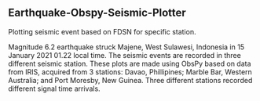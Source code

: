 ## Earthquake-Obspy-Seismic-Plotter
Plotting seismic event based on FDSN for specific station.

Magnitude 6.2 earthquake struck Majene, West Sulawesi, Indonesia in 15 January 2021 01.22 local time. The seismic events are recorded in three different seismic station. These plots are made using ObsPy based on data from IRIS, acquired from 3 stations: Davao, Phillipines; Marble Bar, Western Australia; and Port Moresby, New Guinea. Three different stations recorded different signal time arrivals.

